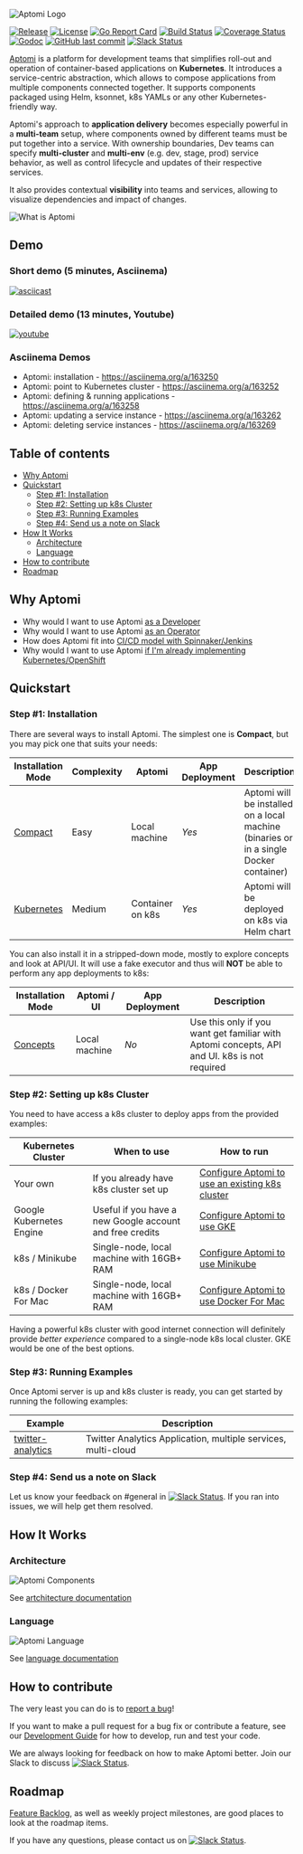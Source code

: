 ![Aptomi Logo](images/aptomi-logo-new.png)

[![Release](https://img.shields.io/github/release/Aptomi/aptomi.svg)](https://github.com/Aptomi/aptomi/releases/latest)
[![License](https://img.shields.io/github/license/Aptomi/aptomi.svg)](https://github.com/Aptomi/aptomi/LICENSE.md)
[![Go Report Card](https://goreportcard.com/badge/github.com/Aptomi/aptomi)](https://goreportcard.com/report/github.com/Aptomi/aptomi)
[![Build Status](https://ci.aptomi.io/buildStatus/icon?job=aptomi%20-%20tests)](https://ci.aptomi.io/job/aptomi%20-%20tests/)
[![Coverage Status](https://coveralls.io/repos/github/Aptomi/aptomi/badge.svg)](https://coveralls.io/github/Aptomi/aptomi)
[![Godoc](https://godoc.org/github.com/Aptomi/aptomi?status.svg)](https://godoc.org/github.com/Aptomi/aptomi)
[![GitHub last commit](https://img.shields.io/github/last-commit/Aptomi/aptomi.svg)](https://github.com/Aptomi/aptomi/commits/master)
[![Slack Status](https://img.shields.io/badge/slack-join_channel-ff69b4.svg)](http://slack.aptomi.io)

[Aptomi](http://aptomi.io) is a platform for development teams that simplifies roll-out and operation of container-based applications on **Kubernetes**. It introduces a service-centric abstraction, which allows to compose applications from multiple components connected together. It supports components packaged using Helm, ksonnet, k8s YAMLs or any other Kubernetes-friendly way.

Aptomi's approach to **application delivery** becomes especially powerful in a **multi-team** setup, where components owned by different teams must be put together into a service. With ownership boundaries, Dev teams can specify **multi-cluster** and **multi-env** (e.g. dev, stage, prod) service behavior, as well as control lifecycle and updates of their respective services.

It also provides contextual **visibility** into teams and services, allowing to visualize dependencies and impact of changes. 

![What is Aptomi](images/aptomi-what-is.png)

## Demo

### Short demo (5 minutes, Asciinema)
[![asciicast](images/aptomi-asciinema.png)](https://asciinema.org/a/163258)

### Detailed demo (13 minutes, Youtube)
[![youtube](images/aptomi-demo-youtube.png)](http://www.youtube.com/watch?v=HL4RwoBnuTc)

### Asciinema Demos
* Aptomi: installation - https://asciinema.org/a/163250
* Aptomi: point to Kubernetes cluster - https://asciinema.org/a/163252
* Aptomi: defining & running applications - https://asciinema.org/a/163258
* Aptomi: updating a service instance - https://asciinema.org/a/163262
* Aptomi: deleting service instances - https://asciinema.org/a/163269

## Table of contents
<!-- START doctoc generated TOC please keep comment here to allow auto update -->
<!-- DON'T EDIT THIS SECTION, INSTEAD RE-RUN doctoc TO UPDATE -->


- [Why Aptomi](#why-aptomi)
- [Quickstart](#quickstart)
  - [Step #1: Installation](#step-1-installation)
  - [Step #2: Setting up k8s Cluster](#step-2-setting-up-k8s-cluster)
  - [Step #3: Running Examples](#step-3-running-examples)
  - [Step #4: Send us a note on Slack](#step-4-send-us-a-note-on-slack)
- [How It Works](#how-it-works)
  - [Architecture](#architecture)
  - [Language](#language)
- [How to contribute](#how-to-contribute)
- [Roadmap](#roadmap)

<!-- END doctoc generated TOC please keep comment here to allow auto update -->

## Why Aptomi

* Why would I want to use Aptomi [as a Developer](docs/benefits.md#for-developers)
* Why would I want to use Aptomi [as an Operator](docs/benefits.md#for-operators)
* How does Aptomi fit into [CI/CD model with Spinnaker/Jenkins](docs/benefits.md#how-aptomi-fits-into-cicd-jenkins-spinnaker)
* Why would I want to use Aptomi [if I'm already implementing Kubernetes/OpenShift](docs/benefits.md#why-would-i-want-to-use-aptomi-if-im-already-implementing-kubernetesopenshift)

## Quickstart

### Step #1: Installation
There are several ways to install Aptomi. The simplest one is **Compact**, but you may pick one that suits your needs:

Installation Mode     | Complexity | Aptomi        | App Deployment | Description
----------------------|------------|---------------|----------------|------------
[Compact](docs/install_compact.md) | Easy | Local machine | *Yes* | Aptomi will be installed on a local machine (binaries or in a single Docker container)
[Kubernetes](docs/install_kubernetes.md) | Medium | Container on k8s  | *Yes* | Aptomi will be deployed on k8s via Helm chart

You can also install it in a stripped-down mode, mostly to explore concepts and look at API/UI. It will use a fake executor and thus will **NOT** be able to perform any app deployments to k8s:

Installation Mode     | Aptomi / UI | App Deployment | Description
----------------------|--------------------|----------------|-------------
[Concepts](docs/install_concepts.md) | Local machine | *No* | Use this only if you want get familiar with Aptomi concepts, API and UI. k8s is not required

### Step #2: Setting up k8s Cluster

You need to have access a k8s cluster to deploy apps from the provided examples:

Kubernetes Cluster | When to use     | How to run
------------|-----------------|-----------
Your own    | If you already have k8s cluster set up | [Configure Aptomi to use an existing k8s cluster](docs/k8s_own.md)
Google Kubernetes Engine | Useful if you have a new Google account and free credits | [Configure Aptomi to use GKE](docs/k8s_gke.md)
k8s / Minikube | Single-node, local machine with 16GB+ RAM | [Configure Aptomi to use Minikube](docs/k8s_minikube.md)
k8s / Docker For Mac | Single-node, local machine with 16GB+ RAM | [Configure Aptomi to use Docker For Mac](docs/k8s_docker_for_mac.md)

Having a powerful k8s cluster with good internet connection will definitely provide *better experience* compared to a single-node k8s local cluster. GKE would be one of the best options.

### Step #3: Running Examples

Once Aptomi server is up and k8s cluster is ready, you can get started by running the following examples:

Example    | Description
-----------|------------
[twitter-analytics](examples/twitter-analytics) | Twitter Analytics Application, multiple services, multi-cloud

### Step #4: Send us a note on Slack

Let us know your feedback on #general in [![Slack Status](https://img.shields.io/badge/slack-join_channel-ff69b4.svg)](http://slack.aptomi.io). If you ran into issues, we will help get them resolved. 

## How It Works

### Architecture
![Aptomi Components](images/aptomi-components.png) 

See [artchitecture documentation](docs/architecture.md)

### Language
![Aptomi Language](images/aptomi-language.png)

See [language documentation](docs/language.md)

## How to contribute
The very least you can do is to [report a bug](https://github.com/Aptomi/aptomi/issues)!

If you want to make a pull request for a bug fix or contribute a feature, see our [Development Guide](docs/dev_guide.md) for how to develop, run and test your code.

We are always looking for feedback on how to make Aptomi better. Join our Slack to discuss [![Slack Status](https://img.shields.io/badge/slack-join_channel-ff69b4.svg)](http://slack.aptomi.io).

## Roadmap
[Feature Backlog](https://github.com/Aptomi/aptomi/milestone/11), as well as weekly project milestones, are good places to look at the roadmap items.

If you have any questions, please contact us on [![Slack Status](https://img.shields.io/badge/slack-join_channel-ff69b4.svg)](http://slack.aptomi.io).
